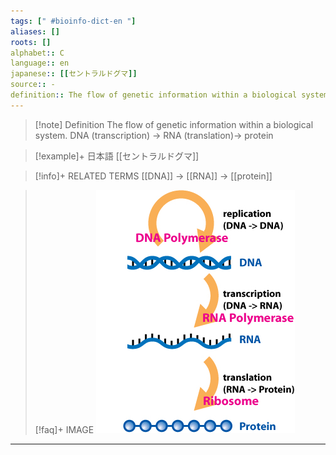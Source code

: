 ```yaml
---
tags: [" #bioinfo-dict-en "]
aliases: []
roots: []
alphabet:: C
language:: en
japanese:: [[セントラルドグマ]] 
source:: -
definition:: The flow of genetic information within a biological system. DNA (transcription) → RNA (translation)→ protein
---
```

>[!note] Definition
>The flow of genetic information within a biological system. DNA (transcription) → RNA (translation)→ protein

>[!example]+ 日本語
> [[セントラルドグマ]] 

>[!info]+ RELATED TERMS
> [[DNA]] → [[RNA]] → [[protein]]

>[!faq]+ IMAGE
> ![image](../Attachments/central-dogma.jpg)

_____
